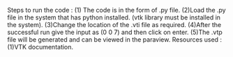 Steps to run the code :
 (1) The code is in the form of .py file.
 (2)Load the .py file in the system that has python installed. (vtk library must be installed in the system).
 (3)Change the location of the .vti file as required.
 (4)After the successful run give the input as (0 0 7) and then click on enter.
 (5)The .vtp file will be generated and can be viewed in the paraview.
Resources used :
(1)VTK documentation.

